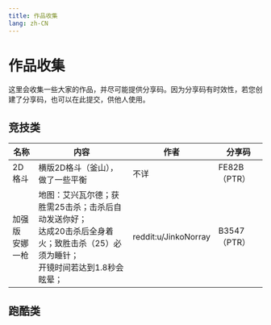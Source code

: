 ```yaml
---
title: 作品收集
lang: zh-CN
---
```


# 作品收集

这里会收集一些大家的作品，并尽可能提供分享码。因为分享码有时效性，若您创建了分享码，也可以在此提交，供他人使用。

## 竞技类

| 名称 | 内容 | 作者 | 分享码 |
| --- | ---- | --- | ----- |
| 2D格斗 | 横版2D格斗（釜山），做了一些平衡 | 不详 | FE82B（PTR） |
| 加强版<br>安娜一枪 | 地图：艾兴瓦尔德；获胜需25击杀；击杀后自动发送你好；<br>达成20击杀后全身着火；致胜击杀（25）必须为睡针；<br>开镜时间若达到1.8秒会眩晕；| reddit:u/JinkoNorray | B3547（PTR） |
## 跑酷类

